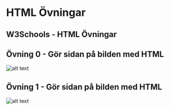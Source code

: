 # HTML Övningar

## W3Schools - HTML Övningar



## Övning 0 - Gör sidan på bilden med HTML

![alt text](./enkel_hemsida.png)

## Övning 1 - Gör sidan på bilden med HTML

![alt text](./html-exercise-2.PNG)



